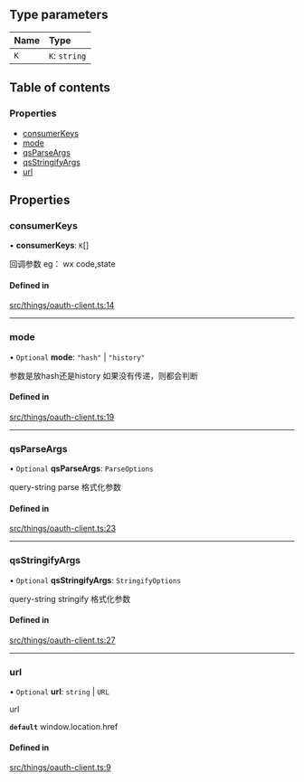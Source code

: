 ## Type parameters

| Name | Type |
| :------ | :------ |
| `K` | `K`: `string` |

## Table of contents

### Properties

- [consumerKeys](../wiki/Interface:%20OauthClientOption#consumerkeys)
- [mode](../wiki/Interface:%20OauthClientOption#mode)
- [qsParseArgs](../wiki/Interface:%20OauthClientOption#qsparseargs)
- [qsStringifyArgs](../wiki/Interface:%20OauthClientOption#qsstringifyargs)
- [url](../wiki/Interface:%20OauthClientOption#url)

## Properties

### consumerKeys

• **consumerKeys**: `K`[]

回调参数
eg： wx code,state

#### Defined in

[src/things/oauth-client.ts:14](https://github.com/planjs/utils/blob/f16b9fd/src/things/oauth-client.ts#L14)

___

### mode

• `Optional` **mode**: ``"hash"`` \| ``"history"``

参数是放hash还是history
如果没有传递，则都会判断

#### Defined in

[src/things/oauth-client.ts:19](https://github.com/planjs/utils/blob/f16b9fd/src/things/oauth-client.ts#L19)

___

### qsParseArgs

• `Optional` **qsParseArgs**: `ParseOptions`

query-string parse 格式化参数

#### Defined in

[src/things/oauth-client.ts:23](https://github.com/planjs/utils/blob/f16b9fd/src/things/oauth-client.ts#L23)

___

### qsStringifyArgs

• `Optional` **qsStringifyArgs**: `StringifyOptions`

query-string stringify 格式化参数

#### Defined in

[src/things/oauth-client.ts:27](https://github.com/planjs/utils/blob/f16b9fd/src/things/oauth-client.ts#L27)

___

### url

• `Optional` **url**: `string` \| `URL`

url

**`default`** window.location.href

#### Defined in

[src/things/oauth-client.ts:9](https://github.com/planjs/utils/blob/f16b9fd/src/things/oauth-client.ts#L9)
